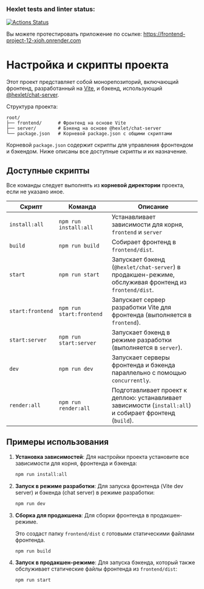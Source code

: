 ### Hexlet tests and linter status:
[![Actions Status](https://github.com/daria-z/frontend-project-12/actions/workflows/hexlet-check.yml/badge.svg)](https://github.com/daria-z/frontend-project-12/actions)

Вы можете протестировать приложение по ссылке:
https://frontend-project-12-xioh.onrender.com

# Настройка и скрипты проекта

Этот проект представляет собой монорепозиторий, включающий фронтенд, разработанный на [Vite](https://vitejs.dev/), и бэкенд, использующий [@hexlet/chat-server](https://www.npmjs.com/package/@hexlet/chat-server).

Структура проекта:

```
root/
├── frontend/      # Фронтенд на основе Vite
├── server/        # Бэкенд на основе @hexlet/chat-server
└── package.json   # Корневой package.json с общими скриптами
```

Корневой `package.json` содержит скрипты для управления фронтендом и бэкендом. Ниже описаны все доступные скрипты и их назначение.


## Доступные скрипты

Все команды следует выполнять из **корневой директории** проекта, если не указано иное.

| Скрипт              | Команда                          | Описание                                                                 |
|---------------------|----------------------------------|--------------------------------------------------------------------------|
| `install:all`       | `npm run install:all`           | Устанавливает зависимости для корня, `frontend` и `server` |
| `build`             | `npm run build`                 | Собирает фронтенд в `frontend/dist`. |
| `start`             | `npm run start`                 | Запускает бэкенд (`@hexlet/chat-server`) в продакшен-режиме, обслуживая фронтенд из `frontend/dist`. |
| `start:frontend`    | `npm run start:frontend`        | Запускает сервер разработки Vite для фронтенда (выполняется в `frontend`). |
| `start:server`      | `npm run start:server`          | Запускает бэкенд в режиме разработки (выполняется в `server`). |
| `dev`               | `npm run dev`                   | Запускает серверы фронтенда и бэкенда параллельно с помощью `concurrently`. |
| `render:all`        | `npm run render:all`            | Подготавливает проект к деплою: устанавливает зависимости (`install:all`) и собирает фронтенд (`build`). |

## Примеры использования

1. **Установка зависимостей**:
   Для настройки проекта установите все зависимости для корня, фронтенда и бэкенда:
   ```bash
   npm run install:all
   ```

2. **Запуск в режиме разработки**:
   Для запуска фронтенда (Vite dev server) и бэкенда (chat server) в режиме разработки:
   ```bash
   npm run dev
   ```

3. **Сборка для продакшена**:
   Для сборки фронтенда в продакшен-режиме.

      Это создаст папку `frontend/dist` с готовыми статическими файлами фронтенда.

   ```bash
   npm run build
   ```



4. **Запуск в продакшен-режиме**:
   Для запуска бэкенда, который также обслуживает статические файлы фронтенда из `frontend/dist`:
   ```bash
   npm run start
   ```
